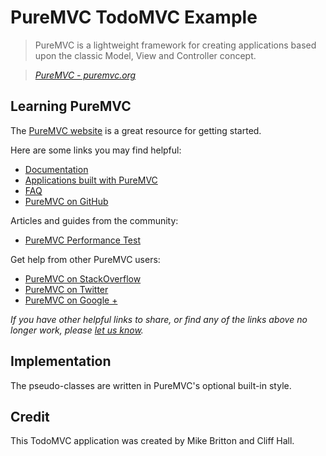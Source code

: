# PureMVC TodoMVC Example

> PureMVC is a lightweight framework for creating applications based upon the classic Model, View and Controller concept.

> _[PureMVC - puremvc.org](http://puremvc.org)_


## Learning PureMVC

The [PureMVC website](http://puremvc.org) is a great resource for getting started.

Here are some links you may find helpful:

* [Documentation](http://puremvc.org/content/view/98/189)
* [Applications built with PureMVC](http://puremvc.org/content/blogsection/9/176)
* [FAQ](http://puremvc.org/content/section/3/188)
* [PureMVC on GitHub](https://github.com/puremvc)

Articles and guides from the community:

* [PureMVC Performance Test](http://blog.kaegi.net/puremvc-performance-test-compared-to-using-no-framework)

Get help from other PureMVC users:

* [PureMVC on StackOverflow](http://stackoverflow.com/questions/tagged/puremvc)
* [PureMVC on Twitter](http://twitter.com/puremvc)
* [PureMVC on Google +](https://plus.google.com/+puremvc/posts)

_If you have other helpful links to share, or find any of the links above no longer work, please [let us know](https://github.com/tastejs/tobuymvc/issues)._


## Implementation

The pseudo-classes are written in PureMVC's optional built-in style.


## Credit

This TodoMVC application was created by Mike Britton and Cliff Hall.
